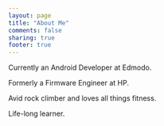 ```yaml
---
layout: page
title: "About Me"
comments: false
sharing: true
footer: true
---
```


Currently an Android Developer at Edmodo.

Formerly a Firmware Engineer at HP.

Avid rock climber and loves all things fitness.

Life-long learner.
